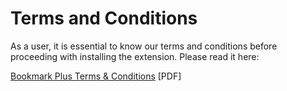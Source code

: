 # Terms and Conditions

As a user, it is essential to know our terms and conditions before proceeding with installing the extension. Please read it here:

<a href="https://vidura-docs.s3.us-west-2.amazonaws.com/terms-conditions-bplus.pdf" target="_blank">Bookmark Plus Terms & Conditions</a> [PDF]